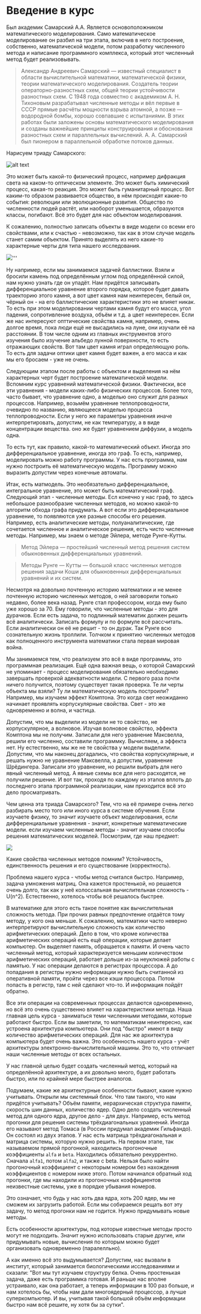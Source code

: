 # Введение в курс

Был академик Самарский А.А. Является основоположником математического моделирования. Само математическое моделирование он разбил на три этапа, включив в него построение, собственно, математической модели, потом разработку численного метода и написание программного комплекса, который этот численный метод будет реализовывать.

> Александр Андреевич Самарский — известный специалист в области вычислительной математики, математической физики, теории математического моделирования. Создатель теории операторно-разностных схем, общей теории устойчивости разностных схем.
С 1948 года совместно с академиком А. Н. Тихоновым разрабатывал численные методы и вёл первые в СССР прямые расчёты мощности взрыва атомной, а позже — водородной бомбы, хорошо совпавшие с испытаниями. В этих работах были заложены основы математического моделирования и созданы важнейшие принципы конструирования и обоснования разностных схем и параллельных вычислений. А. А. Самарский был пионером в параллельной обработке потоков данных.

Нарисуем триаду Самарского:

![alt text](image-1.png)

Это может быть какой-то физический процесс, например дифракция света на каком-то оптическом элементе. Это может быть химический процесс, какая-то реакция. Это может быть гуманитарный процесс. Вот каким-то образом развивается общество, в нём происходят какие-то события: революции или эволюционные развития. Общество по численности людей растёт, или наоборот уменьшается, образуются классы, погибают. Всё это будет для нас объектом моделирования.

К сожалению, полностью записать объекты в виде модели со всеми его свойствами, или к счастью - невозможно, так как в этом случае модель станет самим объектом. Принято выделять из него какие-то характерные черты для типа нашего исследования.

![](image.png)'''

Ну например, если мы занимаемся задачей баллистики. Взяли и бросили камень под определённым углом под определённой силой, нам нужно узнать где он упадёт. Нам придётся записывать дифференциальное уравнение второго порядка, которое будет давать траекторию этого камня, а вот цвет камня нам неинтересен, белый он, чёрный он - на его баллистические характеристики это не влияет никак. То есть при этом моделировании чертами камня будут его масса, угол падения, сопротивление воздуха, объём и т.д. а цвет неинтересен. Если же нас интересуют опттические свойства камня, например, очень долгое время, пока люди ещё не высадились на луне, они изучали её на расстоянии. В том числе одним из главных инструментов этого изучения было изучение альбедо лунной поверхности, то есть отражающих свойств. Вот там цвет камня играл определяющую роль. То есть для задачи оптики цвет камня будет важен, а его масса и как мы его бросаем - уже не очень.

Следующим этапом после работы с объектом и выделения на нём характерных черт будет построение математической модели. Вспомним курс уравнений математической физики. Фактически, все эти уравнения - модели каких-либо физических процессов. Более того, часто бывает, что уравнение одно, а моделью оно служит для разных процессов. Например, возьмём уравнение теплопроводности, очевидно по названию, являющееся моделью процесса теплопроводности. Если у него же параметры уравнения иначе интерпретировать, допустим, не как температуру, а в виде концентрации вещества. оно же будет уравнением диффузии, а модель одна. 

То есть тут, как правило, какой-то математический объект. Иногда это дифференциальное уравнение, иногда это граф. То есть, например, моделировать можно работу программы. У нас есть программа, нам нужно построить её математическую модель. Программу можно выразить допустим через конечные автоматы.

Итак, есть матмодель. Это необязательно дифференциальное, интегральное уравнение, это может быть математический граф. Следующий этап - численные методы. Есл конечно у нас граф, то здесь небольшое разнообразие численных методов, но можно какой-то алгоритм обхода графа придумать. А вот если это дифференциальное уравнение, то появляются уже разные способы его решения. Например, есть аналитические методы, полуаналитические, где сочетается численное и аналитическое решения, есть чисто численные методы. Например, мы знаем о методе Эйлера, методе  Рунге-Кутты. 

> Метод Эйлера — простейший численный метод решения систем обыкновенных дифференциальных уравнений.

> Методы Рунге — Кутты — большой класс численных методов решения задачи Коши для обыкновенных дифференциальных уравнений и их систем.

Несмотря на довольно почтенную историю математики и не менее почтенную историю численных методов, о ней заговорили только недавно, более века назад. Рунге стал профессором, когда ему было уже хорошо за 70. Ему говорили, что численные методы - это для дурачков. Если есть задача, то подлинный математик должен решить всё аналитически. Записать формулу и по формуле всё рассчитать. Если аналитически он её не решит - то он дурак. Так Рунге всю сознательную жизнь троллили. Толчком к принятию численных методов как полноценного инструмента математики стала первая мировая война.

Мы занимаемся тем, что реализуем это всё в виде программы, это программная реализация. Ещё одна важная вещь, о которой Самарский не упоминает - процесс моделирования обязательно необходимо завершать проверкой адекватности модели. С первого раза почти ничего получится, поэтому существует такая проверка. Те ли черты объекта мы взяли? Ту ли математическую модель построили? Например, мы изучаем эффект Комптона. Это когда свет неожиданно начинает проявлять корпускулярные свойства. Свет - это же одновременно и волна, и частица. 

Допустим, что мы выделили из модели не то свойство, не корпускулярное, а волновое. Изучая волновое свойство, эффекта Комптона мы не получим. Записали для него уравнение Максвелла, решили его численно, составили программку. Вычисляем, а эффекта нет. Ну естественно, мы же не те свойства у модели выделили. Допустим, что мы наконец догадались, что свойства корпускулярные, и решать нужно не уравнение Максвелла, а допустим, уравнение Шрёдингера. Записали это уравнение, но решили выбрать для него явный численный метод. А явные схемы все для него расходятся, не получили решение. И вот так, проходя по каждому из этапов вплоть до последнего этапа программной реализации, нам приходится всё это дело просматривать.

Чем ценна эта триада Самарского? Тем, что на её примере очень легко разбирать место того или иного курса в системе обучения. Если изучаете физику, то значит изучаете объект моделирования, если дифференциальные уравнения - значит, конкретные математические модели. если изучаем численные методы - значит изучаем способы решения математических моделей. Посмотрим, где наш предмет:

![](image-2.png)

Какие свойства численных методов помним? Устойчивость, единственность решения и его существование (корректность). 

Проблема нашего курса - чтобы метод считался быстро. Например, задача умножения матриц. Она кажется простенькой, но решается очень долго, так как у неё колоссальная вычислительная сложность - U(n^2). Естественно, хотелось чтобы всё решалось быстрее. 

В математике для этого есть такое понятие как вычислительная сложность метода. При прочих равных предпочтение отдаётся тому методу, у кого она меньше. К сожалению, математики часто неверно интерпретируют вычислительную сложность как количество арифметических операций. Дело в том, что кроме количества арифметических операций есть ещё операции, которые делает компьютер. Он выделяет память, обращается к памяти. И очень часто численный метод, который характеризуется меньшим количеством арифметических операций, работает дольше из-за неуклюжей работы с памятью. У нас операции делаются в регистрах процессора. А до попадания в регистры нужно информации нужно быть считанной из оперативной памяти, пройти через все кэши процессора. Потом попасть в регистр, там с ней сделают что-то. И информация пойдёт обратно.

Все эти операции на современных процессах делаются одновременно, но всё это очень существенно влияет на характеристики метода. Наша главная цель курса - заниматься теми численными методами, которые работают быстро. Если вы заметили, то математикам неинтересно, как устроена архитектура компьютера. Они под "быстро" имеют в виду количество арифметических операций. Для нас же архитектура компьютера будет очень важна. Это особенность нашего курса - учёт архитектуры электронно-вычислительной машины. Это то, что отличает наши численные методы от всех остальных.

У нас главной целью будет создать численный метод, который на определённой архитектуре, а их довольно много, будет работать быстро, или по крайней мере быстрее аналогов.

Подумаем, какие же архитектурные особенности бывают, какие нужно учитывать. Открыли мы системный блок. Что там такого, что нам придётся учитывать? Объём памяти, иерархическая структура памяти, скорость шин данных, количество ядер. Одно дело создать численный метод для одного ядра, другое дело - для двух. Например, есть метод прогонки для решения системы трёхдиагональных уравнений. Иногда его называют метод Томаса (в России придумал академик Гильфандо). Он состоял из двух этапов. У нас есть матрица трёхдиагональная и матрица системы, которую нужно решить. На первом этапе, так называемом прямой прогонкой, находились прогоночные коэффициенты `alfa` и `beta`. Находились обязательно рекуррентно. Сначала `alfa1`, потом `alfa2`, и также с beta. Нельзя было найти прогоночный коэффициент с некоторым номером без нахождения коэффициентов с номером ниже этого. Потом начинался обратный ход прогонки, где мы находили из прогоночных коэффициентов неизвестные системы, уже в порядке убывания номеров.

Это означает, что будь у нас хоть два ядра, хоть 200 ядер, мы не сможем их загрузить работой. Если мы собираемся рещать вот эту задачу, то метод прогонки нам не годится. Нужно придумывать новые методы.

Есть особенности архитектуры, под которые известные методы просто могут не подходить. Значит нужно использовать старые другие, или придумывать новые, вычисления по которым можно будет организовать одновременно (паралелльно).

А как именно всё это выдумывается? Допустим, нас вызвали в институт, который занимается биологическими исследованиями и сказали: "Вот мы тут изучаем структуру белка. Очень простенькая задача, даже есть программка готовая. И раньше нас вполне устраивало, как она работает, а теперь информации в 100 раз больше, и нам хотелось бы, чтобы нам дали многоядерный процессор, а лучше суперкомпьютер. И вы, учитывая такой большой объём информации быстро нам всё решите, ну хотя бы за сутки". 